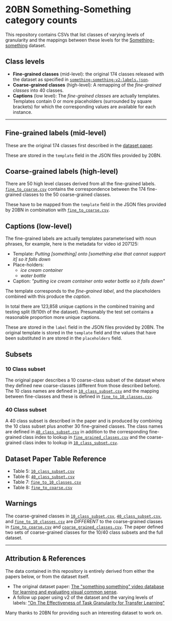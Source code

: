 # 20BN Something-Something category counts

This repository contains CSVs that list classes of varying levels of granularity
and the mappings between these levels for the [Something-something](https://20bn.com/datasets/something-something) dataset.


## Class levels

- **Fine-grained classes** (mid-level): the original 174 classes released with the dataset as
  specified in [`something-something-v2-labels.json`](https://20bn.com/dataset-release/something-something/v2/labels).
- **Coarse-grained classes** (high-level): A remapping of the *fine-grained classes* into 40 classes.
- **Captions** (low level): The *fine-grained classes* are actually templates.  Templates contain 
  0 or more placeholders (surrounded by square brackets) for which the
  corresponding values are available for each instance.

---

## Fine-grained labels (mid-level)

These are the original 174 classes first described in the [dataset paper](https://20bn.com/datasets/something-something).

These are stored in the `template` field in the JSON files provided by 20BN.

## Coarse-grained labels (high-level)

There are 50 high level classes derived from all the fine-grained labels. 
[`fine_to_coarse.csv`](fine_to_coarse.csv) contains the correspondence between the 174 fine-grained
classes to the 50 coarse-grained classes.

These have to be mapped from the `template` field in the JSON files provided by
20BN in combination with [`fine_to_coarse.csv`](fine_to_coarse.csv).

## Captions (low-level)

The fine-grained labels are actually templates parameterised with noun phrases,
for example, here is the metadata for video id 207125:

- Template: *Putting [something] onto [something else that cannot support it] so it falls down*
- Place-holders: 
  - *ice cream container*
  - *water bottle*
- Caption: *"putting ice cream container onto water bottle so it falls down"*

The template corresponds to the *fine-grained label*, and the placeholders
combined with this produce the *caption*.

In total there are 123,858 unique captions in the combined training and testing
split (9/10th of the dataset). Presumably the test set contains a reasonable
proportion more unique captions.

These are stored in the `label` field in the JSON files provided by 20BN. The
original template is stored in the `template` field and the values that have been
substituted in are stored in the `placeholders` field.

## Subsets

### 10 Class subset

The original paper describes a 10 coarse-class subset of the dataset where they
defined new coarse-classes (different from those described before). The 10 class
names are defined in [`10_class_subset.csv`](10_class_subset.csv) and the mapping between fine-classes
and these is defined in [`fine_to_10_classes.csv`](fine_to_10_classes.csv).

### 40 Class subset

A 40 class subset is described in the paper and is produced by combining the 10
class subset plus another 30 fine-grained classes. The class names are defined
in [`40_class_subset.csv`](40_class_subset.csv) in addition to the corresponding fine-grained class
index to lookup in [`fine_grained_classes.csv`](fine_grained_classes.csv) and the coarse-grained class index
to lookup in [`10_class_subset.csv`](10_class_subset.csv).

## Dataset Paper Table Reference

- Table 5: [`10_class_subset.csv`](10_class_subset.csv)
- Table 6: [`40_class_subset.csv`](40_class_subset.csv)
- Table 7: [`fine_to_10_classes.csv`](fine_to_10_classes.csv)
- Table 8: [`fine_to_coarse.csv`](fine_to_coarse.csv)

## Warnings

The coarse-grained classes in [`10_class_subset.csv`](10_class_subset.csv), [`40_class_subset.csv`](40_class_subset.csv), and
[`fine_to_10_classes.csv`](fine_to_10_classes.csv) are *DIFFERENT* to the coarse-grained classes in
[`fine_to_coarse.csv`](fine_to_coarse.csv) and [`coarse_grained_classes.csv`](coarse_grained_classes.csv). The paper defined two
sets of coarse-grained classes for the 10/40 class subsets and the full dataset.

---

## Attribution & References

The data contained in this repository is entirely derived from either the papers
below, or from the dataset itself.

- The original dataset paper: [The "something something" video database for
  learning and evaluating visual common sense](https://arxiv.org/pdf/1706.04261.pdf).
- A follow up paper using v2 of the dataset and the varying levels of labels:
  ["On The Effectiveness of Task Granularity for Transfer Learning"](https://arxiv.org/pdf/1804.09235.pdf)

Many thanks to 20BN for providing such an interesting dataset to work on.
